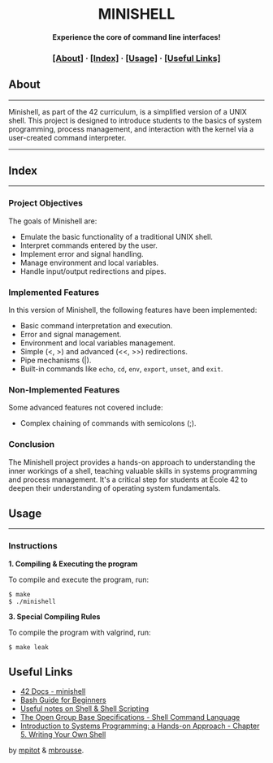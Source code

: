 <h1 align="center">
MINISHELL
</h1>

<h4 align="center">
Experience the core of command line interfaces!
</h4>
</p>

<h3 align="center">
	<a href="#about">[About]</a>
	<span> · </span>
	<a href="#index">[Index]</a>
	<span> · </span>
	<a href="#usage">[Usage]</a>
	<span> · </span>
	<a href="#useful-links">[Useful Links]</a>
</h3>

## About
___
Minishell, as part of the 42 curriculum, is a simplified version of a UNIX shell. This project is designed to introduce students to the basics of system programming, process management, and interaction with the kernel via a user-created command interpreter.

____
## Index
___
### Project Objectives

The goals of Minishell are:
- Emulate the basic functionality of a traditional UNIX shell.
- Interpret commands entered by the user.
- Implement error and signal handling.
- Manage environment and local variables.
- Handle input/output redirections and pipes.

### Implemented Features

In this version of Minishell, the following features have been implemented:
- Basic command interpretation and execution.
- Error and signal management.
- Environment and local variables management.
- Simple (<, >) and advanced (<<, >>) redirections.
- Pipe mechanisms (|).
- Built-in commands like `echo`, `cd`, `env`, `export`, `unset`, and `exit`.

### Non-Implemented Features

Some advanced features not covered include:
- Complex chaining of commands with semicolons (;).

### Conclusion

The Minishell project provides a hands-on approach to understanding the inner workings of a shell, teaching valuable skills in systems programming and process management. It's a critical step for students at École 42 to deepen their understanding of operating system fundamentals.

## Usage
___
### Instructions

**1. Compiling & Executing the program**

To compile and execute the program, run:

```shell
$ make
$ ./minishell
```
**3. Special Compiling Rules**

To compile the program with valgrind, run:

```shell
$ make leak
```

## Useful Links
* [42 Docs - minishell](https://harm-smits.github.io/42docs/projects/minishell)
* [Bash Guide for Beginners](https://tldp.org/LDP/Bash-Beginners-Guide/html/index.html)
* [Useful notes on Shell & Shell Scripting](https://www.notion.so/Shell-Shell-Scripting-6e0f0290a0304dad93a1d25ba15d92fe)
* [The Open Group Base Specifications - Shell Command Language](https://pubs.opengroup.org/onlinepubs/009695399/utilities/xcu_chap02.html)
* [Introduction to Systems Programming: a Hands-on Approach - Chapter 5. Writing Your Own Shell ](https://www.cs.purdue.edu/homes/grr/SystemsProgrammingBook/Book/Chapter5-WritingYourOwnShell.pdf)

by [mpitot](https://profile.intra.42.fr/users/mpitot) & [mbrousse](https://profile.intra.42.fr/users/mbrousse).
